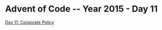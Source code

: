 # Advent of Code -- Year 2015 - Day 11

[Day 11: Corporate Policy](https://adventofcode.com/2015/day/11)

